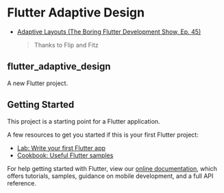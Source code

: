 # Flutter Adaptive Design

- [Adaptive Layouts (The Boring Flutter Development Show, Ep. 45)](https://www.youtube.com/watch?v=n6Awpg1MO6M)
  > Thanks to Flip and Fitz

## flutter_adaptive_design

A new Flutter project.

## Getting Started

This project is a starting point for a Flutter application.

A few resources to get you started if this is your first Flutter project:

- [Lab: Write your first Flutter app](https://flutter.dev/docs/get-started/codelab)
- [Cookbook: Useful Flutter samples](https://flutter.dev/docs/cookbook)

For help getting started with Flutter, view our
[online documentation](https://flutter.dev/docs), which offers tutorials,
samples, guidance on mobile development, and a full API reference.

